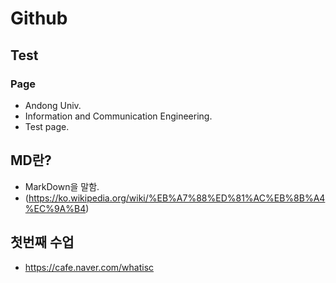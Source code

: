 # Github
## Test
### Page

* Andong Univ. 
* Information and Communication Engineering.
* Test page.

## MD란?
* MarkDown을 말함.
* (https://ko.wikipedia.org/wiki/%EB%A7%88%ED%81%AC%EB%8B%A4%EC%9A%B4)

## 첫번째 수업
* https://cafe.naver.com/whatisc
